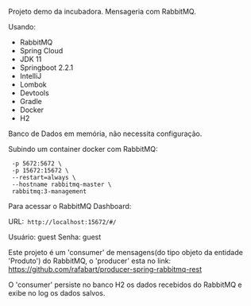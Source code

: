 Projeto demo da incubadora. Mensageria com RabbitMQ.

Usando:

* RabbitMQ
* Spring Cloud
* JDK 11
* Springboot 2.2.1
* IntelliJ
* Lombok
* Devtools
* Gradle
* Docker
* H2

Banco de Dados em memória, não necessita configuração.

Subindo um container docker com RabbitMQ:
```docker run -d --name rabbitmq \
 -p 5672:5672 \
 -p 15672:15672 \
 --restart=always \
 --hostname rabbitmq-master \
 rabbitmq:3-management
 ```
 
 
Para acessar o RabbitMQ Dashboard:

URL:``` http://localhost:15672/#/```

Usuário: guest
Senha: guest


Este projeto é um 'consumer' de mensagens(do tipo objeto da entidade 'Produto') do RabbitMQ, o 'producer' esta no link:
https://github.com/rafabart/producer-spring-rabbitmq-rest

O 'consumer' persiste no banco H2 os dados recebidos do RabbitMQ e exibe no log os dados salvos.
